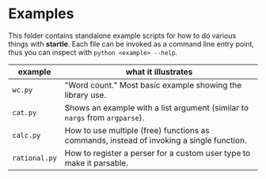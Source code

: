 # Examples

This folder contains standalone example scripts for how to do
various things with **startle**.
Each file can be invoked as a command line entry point, thus
you can inspect with `python <example> --help`.

| example | what it illustrates |
| -- | -- |
| `wc.py` | "Word count." Most basic example showing the library use. |
| `cat.py` | Shows an example with a list argument (similar to `nargs` from `argparse`). |
| `calc.py` | How to use multiple (free) functions as commands, instead of invoking a single function. |
| `rational.py` | How to register a perser for a custom user type to make it parsable. |